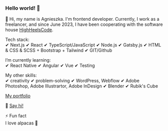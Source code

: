 ### Hello world! 👋

👋 Hi, my name is Agnieszka. I'm frontend developer.
Currently, I work as a freelancer, and since June 2023, I have been cooperating with the software house [HighHeelsCode](https://highheelscode.com/).

Tech stack: <br/>
✔ Next.js  ✔ React  ✔ TypeScript/JavaScript ✔ Node.js ✔ Gatsby.js 
✔ HTML & CSS & SCSS + Bootstrap + Tailwind ✔ GIT/Github

I’m currently learning: <br/>
 ✔ React Native  ✔ Angular  ✔ Vue  ✔ Testing   

My other skills: <br/>
✔ creativity   ✔ problem-solving  ✔ WordPress, Webflow   ✔ Adobe Photoshop, Adobe Illustrartor, Adobe InDesign   ✔ Blender  ✔ Rubik's Cube  

[My portfolio](https://portfolio-agnieszkastanczuk.vercel.app/)

💬 [Say hi!](mailto:work.a.stanczuk@gmail.com)

⚡ Fun fact  <br/>
I love alpacas 🦙


<!--
**agnieszkastanczuk/agnieszkastanczuk** is a ✨ _special_ ✨ repository because its `README.md` (this file) appears on your GitHub profile.

Here are some ideas to get you started:

- 🔭 I’m currently working on ...
- 🌱 I’m currently learning ...
- 👯 I’m looking to collaborate on ...
- 🤔 I’m looking for help with ...
- 💬 Ask me about ...
- 📫 How to reach me: ...
- 😄 Pronouns: ...
- ⚡ Fun fact: ...
-->

